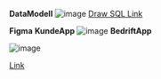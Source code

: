 
 **DataModell**
![image](https://github.com/Ben9boyz/FagPr-ve-2024/assets/167029110/c1fc469b-f4d5-4a6a-be7e-3110d36d1486)
  [Draw SQL Link](https://drawsql.app/teams/omega-1/diagrams/feedback-system-for-kundeservice)



 **Figma**
 **KundeApp**
![image](https://github.com/Ben9boyz/FagPr-ve-2024/assets/167029110/b4c8cae0-d66b-477c-9acc-9dcd1186868f)
 **BedriftApp**

![image](https://github.com/Ben9boyz/FagProove-2024/assets/167029110/67ce6d19-e73b-4bef-ac37-bff0e2ba440d)

[Link](https://www.figma.com/file/9QIuSymotS8JhhNkXqxFbd/Feedback-System-for-KundeService?type=design&node-id=1%3A2&mode=design&t=oVBhzqXWAbuU3Fij-1)
